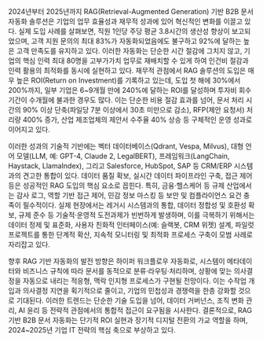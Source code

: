 2024년부터 2025년까지 RAG(Retrieval-Augmented Generation) 기반 B2B 문서 자동화 솔루션은 기업의 업무 효율성과 재무적 성과에 있어 혁신적인 변화를 이끌고 있다. 실제 도입 사례를 살펴보면, 직원 1인당 주당 평균 3.8시간의 생산성 향상이 보고되었으며, 고객 지원 문의의 최대 83%가 자동화되었음에도 불구하고 92%에 달하는 높은 고객 만족도를 유지하고 있다. 이러한 자동화는 단순한 시간 절감에 그치지 않고, 기업의 핵심 인력 최대 80명을 고부가가치 업무로 재배치할 수 있게 하여 인건비 절감과 인력 활용의 최적화를 동시에 실현하고 있다. 재무적 관점에서 RAG 솔루션의 도입은 매우 높은 ROI(Return on Investment)를 기록하고 있는데, 도입 첫 해에 30%에서 200%까지, 일부 기업은 6~9개월 만에 240%에 달하는 ROI를 달성하며 투자비 회수 기간이 수개월에 불과한 경우도 많다. 이는 단순한 비용 절감 효과를 넘어, 문서 처리 시간의 90% 이상 단축(파일당 7분 이상에서 30초 미만으로 감소), RFP(제안 요청서) 처리량 400% 증가, 산업 제조업체의 제안서 수주율 40% 상승 등 구체적인 운영 성과로 이어지고 있다.

이러한 성과의 기술적 기반에는 벡터 데이터베이스(Qdrant, Vespa, Milvus), 대형 언어 모델(LLM, 예: GPT-4, Claude 2, LegalBERT), 프레임워크(LangChain, Haystack, LlamaIndex), 그리고 Salesforce, HubSpot, SAP 등 CRM/ERP 시스템과의 견고한 통합이 있다. 데이터 품질 확보, 실시간 데이터 파이프라인 구축, 접근 제어 등은 성공적인 RAG 도입의 핵심 요소로 꼽힌다. 특히, 금융·헬스케어 등 규제 산업에서는 감사 로그, 역할 기반 접근 제어, 민감 정보 마스킹 등 보안 및 컴플라이언스 요건 충족이 필수적이다. 실제 현장에서는 레거시 시스템과의 통합, 데이터 정합성 및 호환성 확보, 규제 준수 등 기술적·운영적 도전과제가 빈번하게 발생하며, 이를 극복하기 위해서는 데이터 정제 및 표준화, 사용자 친화적 인터페이스(예: 슬랙봇, CRM 위젯) 설계, 파일럿 프로젝트를 통한 단계적 확산, 지속적 모니터링 및 최적화 프로세스 구축이 모범 사례로 자리잡고 있다.

향후 RAG 기반 자동화의 발전 방향은 하이퍼 워크플로우 자동화로, 시스템이 메타데이터와 비즈니스 규칙에 따라 문서를 동적으로 분류·라우팅·처리하며, 상황에 맞는 의사결정을 자동으로 내리는 적응형, 맥락 인지형 프로세스가 구현될 전망이다. 이는 수작업 개입과 의사결정 지연을 획기적으로 줄이고, 기업의 민첩성과 경쟁력을 한층 강화할 것으로 기대된다. 이러한 트렌드는 단순한 기술 도입을 넘어, 데이터 거버넌스, 조직 변화 관리, AI 윤리 등 전략적 관점에서의 통합적 접근이 요구됨을 시사한다. 결론적으로, RAG 기반 B2B 문서 자동화는 단기적 ROI 실현과 장기적 디지털 전환의 가교 역할을 하며, 2024~2025년 기업 IT 전략의 핵심 축으로 부상하고 있다.